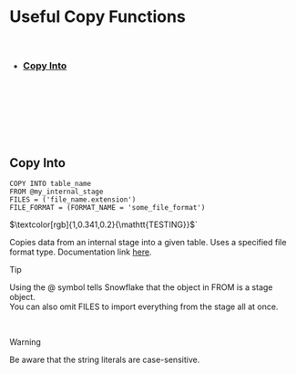 # Useful Copy Functions 

<br/>

- ### [Copy Into](#copy-into)

<br/> <br/>
<br/> <br/>
<br/> <br/>



## Copy Into

```hiveql
COPY INTO table_name
FROM @my_internal_stage
FILES = ('file_name.extension')
FILE_FORMAT = (FORMAT_NAME = 'some_file_format')
```

$\textcolor[rgb]{1,0.341,0.2}{\mathtt{TESTING}}$`



Copies data from an internal stage into a given table. Uses a specified file format type. 
Documentation link <a href="https://docs.snowflake.com/en/sql-reference/sql/copy-into-table">here</a>.

> [!TIP] 
> Using the @ symbol tells Snowflake that the object in FROM is a stage object.  
>You can also omit FILES to import everything from the stage all at once.

<br/>

> [!WARNING]
> Be aware that the string literals are case-sensitive. 


<br/> <br/>